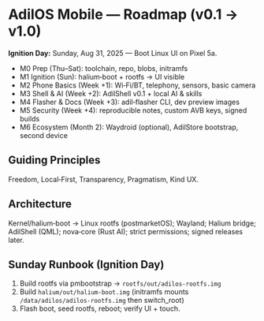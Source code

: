 # AdilOS Mobile — Roadmap (v0.1 → v1.0)

**Ignition Day:** Sunday, Aug 31, 2025 — Boot Linux UI on Pixel 5a.

- M0 Prep (Thu–Sat): toolchain, repo, blobs, initramfs
- M1 Ignition (Sun): halium‑boot + rootfs → UI visible
- M2 Phone Basics (Week +1): Wi‑Fi/BT, telephony, sensors, basic camera
- M3 Shell & AI (Week +2): AdilShell v0.1 + local AI & skills
- M4 Flasher & Docs (Week +3): adil‑flasher CLI, dev preview images
- M5 Security (Week +4): reproducible notes, custom AVB keys, signed builds
- M6 Ecosystem (Month 2): Waydroid (optional), AdilStore bootstrap, second device

## Guiding Principles
Freedom, Local‑First, Transparency, Pragmatism, Kind UX.

## Architecture
Kernel/halium‑boot → Linux rootfs (postmarketOS); Wayland; Halium bridge; AdilShell (QML); nova‑core (Rust AI); strict permissions; signed releases later.

## Sunday Runbook (Ignition Day)
1. Build rootfs via pmbootstrap → `rootfs/out/adilos-rootfs.img`
2. Build `halium/out/halium-boot.img` (initramfs mounts `/data/adilos/adilos-rootfs.img` then switch_root)
3. Flash boot, seed rootfs, reboot; verify UI + touch.
